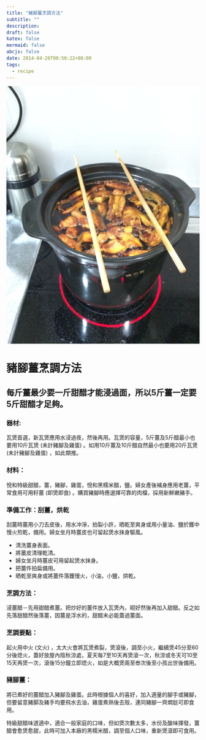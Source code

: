 ```yaml
---
title: "豬腳薑烹調方法"
subtitle: ""
description:
draft: false
katex: false
mermaid: false
abcjs: false
date: 2014-04-26T00:50:22+08:00
tags:
  - recipe
---
```

![photo][@1]

# 豬腳薑烹調方法

## 每斤薑最少要一斤甜醋才能浸過面，所以5斤薑一定要5斤甜醋才足夠。

### 器材:
瓦煲首選，新瓦煲應用水浸過夜，然後再用。瓦煲的容量，5斤薑及5斤醋最小也要用10斤瓦煲 (未計豬腳及雞蛋) 。如用10斤薑及10斤醋自然最小也要用20斤瓦煲 (未計豬腳及雞蛋) ，如此類推。

### 材料：
悅和特級甜醋，薑，豬腳，雞蛋，悅和黑糯米醋，鹽。婦女產後補身應用老薑，平常食用可用籽薑 (即煲即食) 。購買豬腳時應選擇可靠的肉檔，採用新鮮嫩豬手。

### 準備工作：刮薑，烘乾
刮薑時薑用小刀去皮後，用水冲淨，拍裂小許，晒乾至爽身或用小量油、鹽於鑊中慢火煎乾，備用。婦女坐月時薑皮也可留起煲水抹身驅風。

- 清洗薑身表面。
- 將薑皮清理乾清。
- 婦女坐月時薑皮可用留起煲水抹身。
- 把薑件拍扁備用。
- 晒乾至爽身或將薑件落鑊慢火，小油，小鹽，烘乾。

### 烹調方法：
浸薑醋－先用甜醋煮薑。把炒好的薑件放入瓦煲內，砌好然後再加入甜醋。反之如先落甜醋然後落薑，因薑是浮水的，甜醋末必能蓋過薑面。

### 烹調要點：
起火用中火 (文火) ，太大火會將瓦煲煮裂，煲滾後，調至小火，繼續煲45分至60分後熄火，蓋好放屋內陰秋涼處，夏天每7至10天再煲滾一次，秋涼或冬天可10至15天再煲一次，滾後15分鐘立即熄火，如是大概煲兩至叁次後至小孩出世後備用。

### 豬腳薑：
將已煮好的薑醋加入豬腳及雞蛋。此時根據個人的喜好，加入適量的腳手或豬腳，但要留意豬脚及豬手均要飛水去油，雞蛋煮熟後去殼，連同豬腳一齊燜腍可即食用。

特級甜醋味道適中，適合一般家庭的口味，但如煲次數太多，水份及酸味揮發，薑醋會愈煲愈甜，此時可加入本廠的黑糯米醋，調至個人口味，重新煲滾即可食用。

<!-- reference links -->

[@1]: /img/pigs-feet-ginger.jpeg
